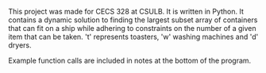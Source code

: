 This project was made for CECS 328 at CSULB. It is written in Python. It contains a dynamic solution to finding the largest subset array of containers that can fit on a ship while adhering to constraints on the number of a given item that can be taken. 't' represents toasters, 'w' washing machines and 'd' dryers.

Example function calls are included in notes at the bottom of the program.
